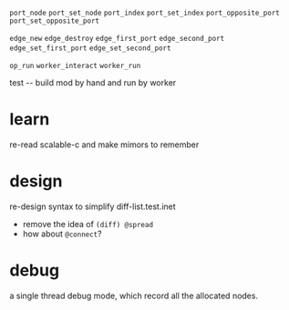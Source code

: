 `port_node`
`port_set_node`
`port_index`
`port_set_index`
`port_opposite_port`
`port_set_opposite_port`

`edge_new`
`edge_destroy`
`edge_first_port`
`edge_second_port`
`edge_set_first_port`
`edge_set_second_port`

`op_run`
`worker_interact`
`worker_run`

test -- build mod by hand and run by worker

# learn

re-read scalable-c and make mimors to remember

# design

re-design syntax to simplify diff-list.test.inet

- remove the idea of `(diff) @spread`
- how about `@connect`?

# debug

a single thread debug mode, which record all the allocated nodes.
